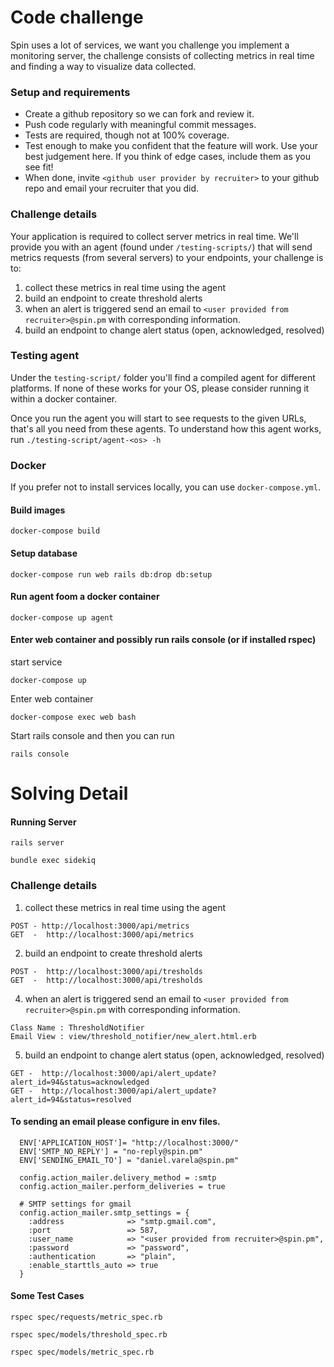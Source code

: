# Code challenge
Spin uses a lot of services, we want you challenge you implement a monitoring server, the challenge consists of collecting metrics in real time and finding a way to visualize data collected.

### Setup and requirements

- Create a github repository so we can fork and review it.
- Push code regularly with meaningful commit messages.
- Tests are required, though not at 100% coverage.
- Test enough to make you confident that the feature will work. Use your best judgement here. If you think of edge cases, include them as you see fit!
- When done, invite `<github user provider by recruiter>` to your github repo and email your recruiter that you did.

### Challenge details

Your application is required to collect server metrics in real time. We'll provide you with an agent (found under `/testing-scripts/`) that will send metrics requests (from several servers) to your endpoints, your challenge is to:

1. collect these metrics in real time using the agent
2. build an endpoint to create threshold alerts
4. when an alert is triggered send an email to `<user provided from recruiter>@spin.pm` with corresponding information.
5. build an endpoint to change alert status (open, acknowledged, resolved)


### Testing agent
Under the `testing-script/` folder you'll find a compiled agent for different platforms. If none of these works for your OS, please consider running it within a docker container.

Once you run the agent you will start to see requests to the given URLs, that's all you need from these agents. To understand how this agent works, run `./testing-script/agent-<os> -h`

### Docker

If you prefer not to install services locally, you can use `docker-compose.yml`.

#### Build images

```
docker-compose build
```

#### Setup database

```
docker-compose run web rails db:drop db:setup
```

#### Run agent foom a docker container

```
docker-compose up agent
```


#### Enter web container and possibly run rails console (or if installed rspec)

start service

```
docker-compose up
```

Enter web container

```
docker-compose exec web bash
```

Start rails console and then you can run

```
rails console
```


# Solving Detail


#### Running Server

```
rails server
```

```
bundle exec sidekiq
```

### Challenge details


1. collect these metrics in real time using the agent


```
POST - http://localhost:3000/api/metrics
GET  -  http://localhost:3000/api/metrics
```

2. build an endpoint to create threshold alerts

```
POST -  http://localhost:3000/api/tresholds
GET  -  http://localhost:3000/api/tresholds
```

4. when an alert is triggered send an email to `<user provided from recruiter>@spin.pm` with corresponding information.
```
Class Name : ThresholdNotifier
Email View : view/threshold_notifier/new_alert.html.erb
```

5. build an endpoint to change alert status (open, acknowledged, resolved)

```
GET -  http://localhost:3000/api/alert_update?alert_id=94&status=acknowledged
GET -  http://localhost:3000/api/alert_update?alert_id=94&status=resolved
```

#### To sending an email please configure in env files.

```
  ENV['APPLICATION_HOST']= "http://localhost:3000/"
  ENV['SMTP_NO_REPLY'] = "no-reply@spin.pm"
  ENV['SENDING_EMAIL_TO'] = "daniel.varela@spin.pm"

  config.action_mailer.delivery_method = :smtp
  config.action_mailer.perform_deliveries = true

  # SMTP settings for gmail
  config.action_mailer.smtp_settings = {
    :address              => "smtp.gmail.com",
    :port                 => 587,
    :user_name            => "<user provided from recruiter>@spin.pm",
    :password             => "password",
    :authentication       => "plain",
    :enable_starttls_auto => true
  }

```


#### Some Test Cases

```
rspec spec/requests/metric_spec.rb

rspec spec/models/threshold_spec.rb

rspec spec/models/metric_spec.rb
```

